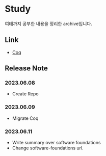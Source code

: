 # Study

여태까지 공부한 내용을 정리한 archive입니다.

## Link

* [Coq](/coq/README.md)

## Release Note

### 2023.06.08

* Create Repo

### 2023.06.09

* Migrate Coq

### 2023.06.11

* Write summary over software foundations
* Change software-foundations url.
